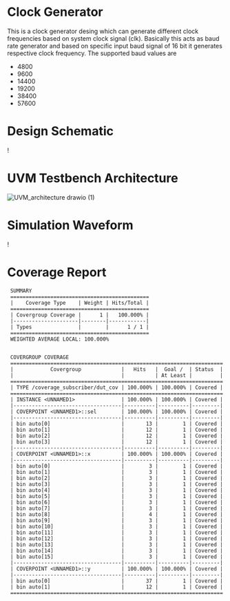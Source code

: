 # Clock Generator
  This is a clock generator desing which can generate different clock frequencies based on system clock signal (clk). Basically this acts as baud rate generator and based on specific input baud signal of 16 bit it generates respective clock frequency. The supported baud values are
  - 4800
  - 9600
  - 14400
  - 19200
  - 38400
  - 57600
# Design Schematic
!
# UVM Testbench Architecture
![UVM_architecture drawio (1)](https://github.com/AYYAZmayo/UVM_Based_Verification_Projects/assets/43933912/c5685c86-e464-49bb-b6b0-05cc8c96ebde)
# Simulation Waveform
!
# Coverage Report
 
     SUMMARY
     =============================================
     |    Coverage Type    | Weight | Hits/Total |
     =============================================
     | Covergroup Coverage |      1 |   100.000% |
     |---------------------|--------|------------|
     | Types               |        |      1 / 1 |
     =============================================
     WEIGHTED AVERAGE LOCAL: 100.000%
 
 
     COVERGROUP COVERAGE
     =====================================================================
     |            Covergroup             |   Hits   |  Goal /  | Status  |
     |                                   |          | At Least |         |
     =====================================================================
     | TYPE /coverage_subscriber/dut_cov | 100.000% | 100.000% | Covered |
     =====================================================================
     | INSTANCE <UNNAMED1>               | 100.000% | 100.000% | Covered |
     |-----------------------------------|----------|----------|---------|
     | COVERPOINT <UNNAMED1>::sel        | 100.000% | 100.000% | Covered |
     |-----------------------------------|----------|----------|---------|
     | bin auto[0]                       |       13 |        1 | Covered |
     | bin auto[1]                       |       12 |        1 | Covered |
     | bin auto[2]                       |       12 |        1 | Covered |
     | bin auto[3]                       |       12 |        1 | Covered |
     |-----------------------------------|----------|----------|---------|
     | COVERPOINT <UNNAMED1>::x          | 100.000% | 100.000% | Covered |
     |-----------------------------------|----------|----------|---------|
     | bin auto[0]                       |        3 |        1 | Covered |
     | bin auto[1]                       |        3 |        1 | Covered |
     | bin auto[2]                       |        3 |        1 | Covered |
     | bin auto[3]                       |        3 |        1 | Covered |
     | bin auto[4]                       |        3 |        1 | Covered |
     | bin auto[5]                       |        3 |        1 | Covered |
     | bin auto[6]                       |        3 |        1 | Covered |
     | bin auto[7]                       |        3 |        1 | Covered |
     | bin auto[8]                       |        4 |        1 | Covered |
     | bin auto[9]                       |        3 |        1 | Covered |
     | bin auto[10]                      |        3 |        1 | Covered |
     | bin auto[11]                      |        3 |        1 | Covered |
     | bin auto[12]                      |        3 |        1 | Covered |
     | bin auto[13]                      |        3 |        1 | Covered |
     | bin auto[14]                      |        3 |        1 | Covered |
     | bin auto[15]                      |        3 |        1 | Covered |
     |-----------------------------------|----------|----------|---------|
     | COVERPOINT <UNNAMED1>::y          | 100.000% | 100.000% | Covered |
     |-----------------------------------|----------|----------|---------|
     | bin auto[0]                       |       37 |        1 | Covered |
     | bin auto[1]                       |       12 |        1 | Covered |
     =====================================================================
